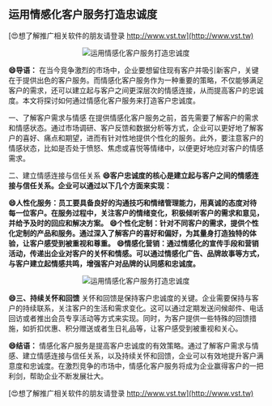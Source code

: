 ## **运用情感化客户服务打造忠诚度**

[😍想了解推广相关软件的朋友请登录 http://www.vst.tw](http://www.vst.tw)

 <center><img src="https://vst.tw/MP4/tuiguang/png/3.png" alt="运用情感化客户服务打造忠诚度"></center>

**😄导语：**
在当今竞争激烈的市场中，企业要想留住现有客户并吸引新客户，关键在于提供出色的客户服务。而情感化客户服务作为一种重要的策略，不仅能够满足客户的需求，还可以建立起与客户之间更深层次的情感连接，从而提高客户的忠诚度。本文将探讨如何通过情感化客户服务来打造客户忠诚度。

一、了解客户需求与情感
在提供情感化客户服务之前，首先需要了解客户的需求和情感状态。通过市场调研、客户反馈和数据分析等方式，企业可以更好地了解客户的喜好、痛点和期望，进而有针对性地提供个性化的服务。此外，要注意客户的情感状态，比如是否处于愤怒、焦虑或喜悦等情绪中，以便更好地应对客户的情感需求。

二、建立情感连接与信任关系
**😄客户忠诚度的核心是建立起与客户之间的情感连接与信任关系。企业可以通过以下几个方面来实现：**

**😄人性化服务：员工要具备良好的沟通技巧和情绪管理能力，用真诚的态度对待每一位客户。在服务过程中，关注客户的情绪变化，积极倾听客户的需求和意见，并给予及时的回应和解决方案。**
**😄个性化定制：针对不同客户的需求，提供个性化定制的产品和服务。通过深入了解客户的喜好和偏好，为其量身打造独特的体验，让客户感受到被重视和尊重。**
**😄情感化营销：通过情感化的宣传手段和营销活动，传递出企业对客户的关怀和情感。可以通过情感化广告、品牌故事等方式，与客户建立起情感共鸣，增强客户对品牌的认同感和忠诚度。**

 <center><img src="https://vst.tw/MP4/tuiguang/png/2.png" alt="运用情感化客户服务打造忠诚度"></center>

**😄三、持续关怀和回馈**
关怀和回馈是保持客户忠诚度的关键。企业需要保持与客户的持续联系，关注客户的生活和需求变化。这可以通过定期发送问候邮件、电话回访或者推出会员专享活动等方式来实现。同时，为客户提供一些特殊的回馈措施，如折扣优惠、积分赠送或者生日礼品等，让客户感受到被重视和关心。

**😄结语：**
情感化客户服务是提高客户忠诚度的有效策略。通过了解客户需求与情感、建立情感连接与信任关系，以及持续关怀和回馈，企业可以有效地提升客户满意度和忠诚度。在激烈竞争的市场中，情感化客户服务将成为企业赢得客户的一把利剑，帮助企业不断发展壮大。

[😍想了解推广相关软件的朋友请登录 http://www.vst.tw](http://www.vst.tw)



